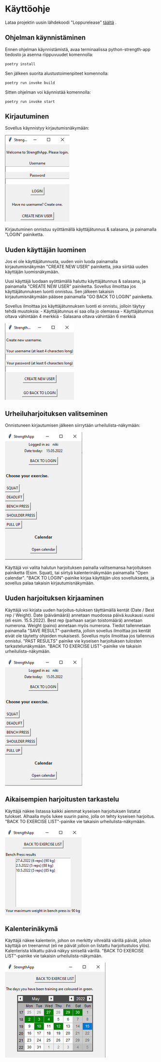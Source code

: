 # Käyttöohje

Lataa projektin uusin lähdekoodi "Loppurelease" [täältä](https://github.com/nikihietala/ot-harjoitustyo/releases) .

## Ohjelman käynnistäminen

Ennen ohjelman käynnistämistä, avaa terminaalissa python-strength-app tiedosto ja asenna riippuvuudet komennolla:

```bash
poetry install
```

Sen jälkeen suorita alustustoimenpiteet komennolla:

```bash
poetry run invoke build
```

Sitten ohjelman voi käynnistää komennolla:

```
poetry run invoke start
```

## Kirjautuminen

Sovellus käynnistyy kirjautumisnäkymään:

![](./kuvat/kirjautumisnakyma.png)

Kirjautuminen onnistuu syöttämällä käyttäjätunnus & salasana, ja painamalla "LOGIN" painiketta.

## Uuden käyttäjän luominen

Jos ei ole käyttäjätunnusta, uuden voin luoda painamalla kirjautumisnäkymän "CREATE NEW USER" painiketta, joka siirtää uuden käyttäjän luomisnäkymään.

Uusi käyttäjä luodaan syöttämällä haluttu käyttäjätunnus & salasana, ja painamalla "CREATE NEW USER" painiketta. Sovellus ilmoittaa jos käyttäjätunnuksen luonti onnistuu.
Sen jälkeen takaisin kirjautumisnäkymään pääsee painamalla "GO BACK TO LOGIN" painiketta.

Sovellus ilmoittaa jos käyttäjätunnuksen luonti ei onnistu, jolloin täytyy tehdä muutoksia:
	- Käyttäjätunnus ei saa olla jo olemassa
	- Käyttäjätunnus oltava vähintään 4 merkkiä
	- Salasana oltava vähintään 6 merkkiä

![](./kuvat/uudenkayttajanluonti.png)

## Urheiluharjoituksen valitseminen

Onnistuneen kirjautumisen jälkeen siirrytään urheilulista-näkymään:

![](./kuvat/urheilulista.png)

Käyttäjä voi valita halutun harjoituksen painalla valitsemansa harjoituksen painiketta (Esim. Squat), tai siirtyä kalenterinäkymään painamalla "Open calendar". 
"BACK TO LOGIN"-painike kirjaa käyttäjän ulos sovelluksesta, ja sovellus palaa takaisin kirjautumisnäkymään.

## Uuden harjoituksen kirjaaminen

Käyttäjä voi kirjata uuden harjoitus-tuloksen täyttämällä kentät (Date / Best rep / Weight). Date (päivämäärä) annetaan muodossa päivä.kuukausi.vuosi (eli esim. 15.5.2022). Best rep (parhaan sarjan toistomäärä) annetaan numerona. Weight (paino) annetaan myös numerona. 
Tiedot tallennetaan painamalla "SAVE RESULT"-painiketta, jolloin sovellus ilmoittaa jos kentät eivät ole täytetty ohjeiden mukaisesti. Sovellus myös ilmoittaa jos tallennus onnistui. "PAST RESULTS" painike vie kyseisen harjoituksen tulosten tarkastelunäkymään. 
"BACK TO EXERCISE LIST"-painike vie takaisin urheilulista-näkymään.

![](./kuvat/uusikyykkyharjoitus.png)

## Aikaisempien harjoitusten tarkastelu

Käyttäjä näkee listassa kaikki aiemmat kyseisen harjoituksen listatut tulokset. Alhaalla myös lukee suurin paino, jolla on tehty kyseisen harjoitus. "BACK TO EXERCISE LIST"-painike vie takaisin urheilulista-näkymään.

![](./kuvat/aikaisemmatharjoitukset.png)

## Kalenterinäkymä

Käyttäjä näkee kalenterin, johon on merkitty vihreällä värillä päivät, jolloin käyttäjä on treenannut (eli ne päivät jolloin on listattu harjoitustulos ylös). Kalenterista klikattu päivä näkyy sinisellä värillä. 
"BACK TO EXERCISE LIST"-painike vie takaisin urheilulista-näkymään.

![](./kuvat/urheilukalenteri.png)








